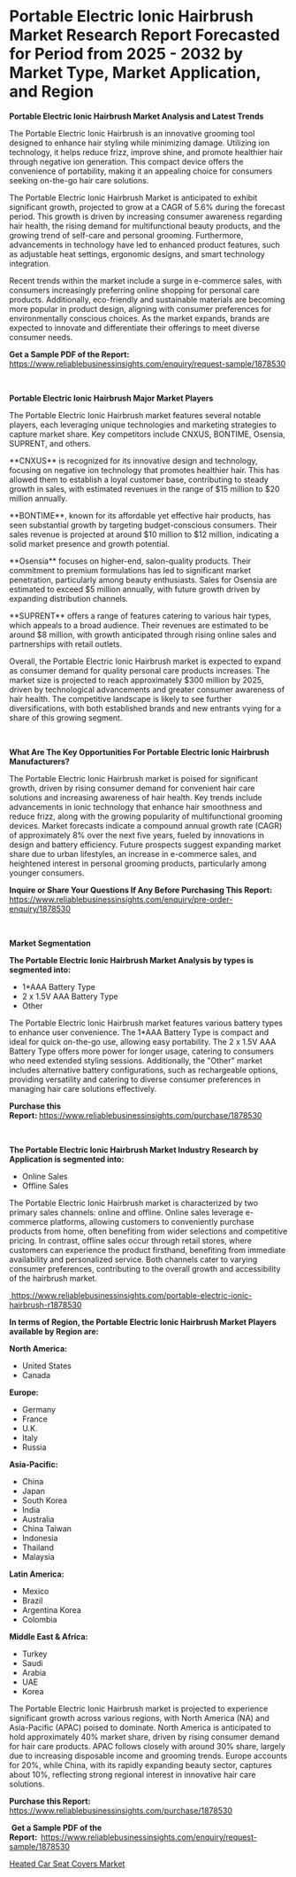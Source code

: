 <p><h1>Portable Electric Ionic Hairbrush Market Research Report Forecasted for Period from 2025 -  2032 by Market Type, Market Application, and Region</h1></p><p><strong>Portable Electric Ionic Hairbrush Market Analysis and Latest Trends</strong></p>
<p><p>The Portable Electric Ionic Hairbrush is an innovative grooming tool designed to enhance hair styling while minimizing damage. Utilizing ion technology, it helps reduce frizz, improve shine, and promote healthier hair through negative ion generation. This compact device offers the convenience of portability, making it an appealing choice for consumers seeking on-the-go hair care solutions.</p><p>The Portable Electric Ionic Hairbrush Market is anticipated to exhibit significant growth, projected to grow at a CAGR of 5.6% during the forecast period. This growth is driven by increasing consumer awareness regarding hair health, the rising demand for multifunctional beauty products, and the growing trend of self-care and personal grooming. Furthermore, advancements in technology have led to enhanced product features, such as adjustable heat settings, ergonomic designs, and smart technology integration.</p><p>Recent trends within the market include a surge in e-commerce sales, with consumers increasingly preferring online shopping for personal care products. Additionally, eco-friendly and sustainable materials are becoming more popular in product design, aligning with consumer preferences for environmentally conscious choices. As the market expands, brands are expected to innovate and differentiate their offerings to meet diverse consumer needs.</p></p>
<p><strong>Get a Sample PDF of the Report:&nbsp;</strong> <a href="https://www.reliablebusinessinsights.com/enquiry/request-sample/1878530?utm_campaign=2323&utm_medium=2&utm_source=Github&utm_content=ia&utm_term=08022025&utm_id=portable-electric-ionic-hairbrush">https://www.reliablebusinessinsights.com/enquiry/request-sample/1878530</a></p>
<p>&nbsp;</p>
<p><strong>Portable Electric Ionic Hairbrush Major Market Players</strong></p>
<p><p>The Portable Electric Ionic Hairbrush market features several notable players, each leveraging unique technologies and marketing strategies to capture market share. Key competitors include CNXUS, BONTIME, Osensia, SUPRENT, and others. </p><p>**CNXUS** is recognized for its innovative design and technology, focusing on negative ion technology that promotes healthier hair. This has allowed them to establish a loyal customer base, contributing to steady growth in sales, with estimated revenues in the range of $15 million to $20 million annually. </p><p>**BONTIME**, known for its affordable yet effective hair products, has seen substantial growth by targeting budget-conscious consumers. Their sales revenue is projected at around $10 million to $12 million, indicating a solid market presence and growth potential.</p><p>**Osensia** focuses on higher-end, salon-quality products. Their commitment to premium formulations has led to significant market penetration, particularly among beauty enthusiasts. Sales for Osensia are estimated to exceed $5 million annually, with future growth driven by expanding distribution channels.</p><p>**SUPRENT** offers a range of features catering to various hair types, which appeals to a broad audience. Their revenues are estimated to be around $8 million, with growth anticipated through rising online sales and partnerships with retail outlets.</p><p>Overall, the Portable Electric Ionic Hairbrush market is expected to expand as consumer demand for quality personal care products increases. The market size is projected to reach approximately $300 million by 2025, driven by technological advancements and greater consumer awareness of hair health. The competitive landscape is likely to see further diversifications, with both established brands and new entrants vying for a share of this growing segment.</p></p>
<p>&nbsp;</p>
<p><strong>What Are The Key Opportunities For Portable Electric Ionic Hairbrush Manufacturers?</strong></p>
<p><p>The Portable Electric Ionic Hairbrush market is poised for significant growth, driven by rising consumer demand for convenient hair care solutions and increasing awareness of hair health. Key trends include advancements in ionic technology that enhance hair smoothness and reduce frizz, along with the growing popularity of multifunctional grooming devices. Market forecasts indicate a compound annual growth rate (CAGR) of approximately 8% over the next five years, fueled by innovations in design and battery efficiency. Future prospects suggest expanding market share due to urban lifestyles, an increase in e-commerce sales, and heightened interest in personal grooming products, particularly among younger consumers.</p></p>
<p><strong>Inquire or Share Your Questions If Any Before Purchasing This Report:</strong> <a href="https://www.reliablebusinessinsights.com/enquiry/pre-order-enquiry/1878530?utm_campaign=2323&utm_medium=2&utm_source=Github&utm_content=ia&utm_term=08022025&utm_id=portable-electric-ionic-hairbrush">https://www.reliablebusinessinsights.com/enquiry/pre-order-enquiry/1878530</a></p>
<p>&nbsp;</p>
<p><strong>Market Segmentation</strong></p>
<p><strong>The Portable Electric Ionic Hairbrush Market Analysis by types is segmented into:</strong></p>
<p><ul><li>1*AAA Battery Type</li><li>2 x 1.5V AAA Battery Type</li><li>Other</li></ul></p>
<p><p>The Portable Electric Ionic Hairbrush market features various battery types to enhance user convenience. The 1*AAA Battery Type is compact and ideal for quick on-the-go use, allowing easy portability. The 2 x 1.5V AAA Battery Type offers more power for longer usage, catering to consumers who need extended styling sessions. Additionally, the "Other" market includes alternative battery configurations, such as rechargeable options, providing versatility and catering to diverse consumer preferences in managing hair care solutions effectively.</p></p>
<p><strong>Purchase this Report:&nbsp;</strong><a href="https://www.reliablebusinessinsights.com/purchase/1878530?utm_campaign=2323&utm_medium=2&utm_source=Github&utm_content=ia&utm_term=08022025&utm_id=portable-electric-ionic-hairbrush">https://www.reliablebusinessinsights.com/purchase/1878530</a></p>
<p>&nbsp;</p>
<p><strong>The Portable Electric Ionic Hairbrush Market Industry Research by Application is segmented into:</strong></p>
<p><ul><li>Online Sales</li><li>Offline Sales</li></ul></p>
<p><p>The Portable Electric Ionic Hairbrush market is characterized by two primary sales channels: online and offline. Online sales leverage e-commerce platforms, allowing customers to conveniently purchase products from home, often benefiting from wider selections and competitive pricing. In contrast, offline sales occur through retail stores, where customers can experience the product firsthand, benefiting from immediate availability and personalized service. Both channels cater to varying consumer preferences, contributing to the overall growth and accessibility of the hairbrush market.</p></p>
<p><a href="https://www.reliablebusinessinsights.com/portable-electric-ionic-hairbrush-r1878530?utm_campaign=2323&utm_medium=2&utm_source=Github&utm_content=ia&utm_term=08022025&utm_id=portable-electric-ionic-hairbrush">&nbsp;https://www.reliablebusinessinsights.com/portable-electric-ionic-hairbrush-r1878530</a></p>
<p><strong>In terms of Region, the Portable Electric Ionic Hairbrush Market Players available by Region are:</strong></p>
<p>
    <p> <strong> North America: </strong>
        <ul>
            <li>United States</li>
            <li>Canada</li>
        </ul>
        </p> 
    <p> <strong> Europe: </strong>
        <ul>
            <li>Germany</li>
            <li>France</li>
            <li>U.K.</li>
            <li>Italy</li>
            <li>Russia</li>
        </ul>
        </p> 
    <p> <strong> Asia-Pacific: </strong>
        <ul>
            <li>China</li>
            <li>Japan</li>
            <li>South Korea</li>
            <li>India</li>
            <li>Australia</li>
            <li>China Taiwan</li>
            <li>Indonesia</li>
            <li>Thailand</li>
            <li>Malaysia</li>
        </ul>
        </p> 
    <p> <strong> Latin America: </strong>
        <ul>
            <li>Mexico</li>
            <li>Brazil</li>
            <li>Argentina Korea</li>
            <li>Colombia</li>
        </ul>
        </p> 
    <p> <strong> Middle East & Africa: </strong>
        <ul>
            <li>Turkey</li>
            <li>Saudi</li>
            <li>Arabia</li>
            <li>UAE</li>
            <li>Korea</li>
        </ul>
    </p>
    </p>
<p><p>The Portable Electric Ionic Hairbrush market is projected to experience significant growth across various regions, with North America (NA) and Asia-Pacific (APAC) poised to dominate. North America is anticipated to hold approximately 40% market share, driven by rising consumer demand for hair care products. APAC follows closely with around 30% share, largely due to increasing disposable income and grooming trends. Europe accounts for 20%, while China, with its rapidly expanding beauty sector, captures about 10%, reflecting strong regional interest in innovative hair care solutions.</p></p>
<p><strong>Purchase this Report: </strong><a href="https://www.reliablebusinessinsights.com/purchase/1878530?utm_campaign=2323&utm_medium=2&utm_source=Github&utm_content=ia&utm_term=08022025&utm_id=portable-electric-ionic-hairbrush">https://www.reliablebusinessinsights.com/purchase/1878530</a></p>
<p>&nbsp;<strong>Get a Sample PDF of the Report:&nbsp;&nbsp;</strong><a href="https://www.reliablebusinessinsights.com/enquiry/request-sample/1878530?utm_campaign=2323&utm_medium=2&utm_source=Github&utm_content=ia&utm_term=08022025&utm_id=portable-electric-ionic-hairbrush">https://www.reliablebusinessinsights.com/enquiry/request-sample/1878530</a></p>
<p><strong></strong></p>
<p><p><a href="https://github.com/tanekacalderon743/Market-Research-Report-List-1/blob/main/heated-car-seat-covers-market.md?utm_campaign=2323&utm_medium=2&utm_source=Github&utm_content=ia&utm_term=08022025&utm_id=portable-electric-ionic-hairbrush">Heated Car Seat Covers Market</a></p></p>